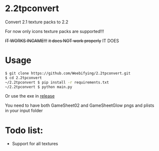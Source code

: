 # 2.2tpconvert
Convert 2.1 texture packs to 2.2

For now only icons texture packs are supported!!!

~~IT WORKS INGAME!!!~~ ~~it does NOT work properly~~ IT DOES

# Usage
```sh
$ git clone https://github.com/Weebifying/2.2tpconvert.git
$ cd 2.2tpconvert
~/2.2tpconvert $ pip install -r requirements.txt
~/2.2tpconvert $ python main.py
```
Or use the exe in [release](https://github.com/Weebifying/2.2tpconvert/releases/latest)

You need to have both GameSheet02 and GameSheetGlow pngs and plists in your input folder


# Todo list:
- Support for all textures
